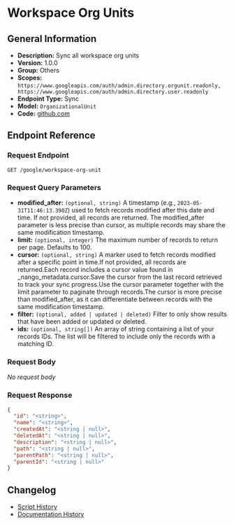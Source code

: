 <!-- BEGIN GENERATED CONTENT -->
# Workspace Org Units

## General Information

- **Description:** Sync all workspace org units
- **Version:** 1.0.0
- **Group:** Others
- **Scopes:** `https://www.googleapis.com/auth/admin.directory.orgunit.readonly, https://www.googleapis.com/auth/admin.directory.user.readonly`
- **Endpoint Type:** Sync
- **Model:** `OrganizationalUnit`
- **Code:** [github.com](https://github.com/NangoHQ/integration-templates/tree/main/integrations/google/syncs/workspace-org-units.ts)


## Endpoint Reference

### Request Endpoint

`GET /google/workspace-org-unit`

### Request Query Parameters

- **modified_after:** `(optional, string)` A timestamp (e.g., `2023-05-31T11:46:13.390Z`) used to fetch records modified after this date and time. If not provided, all records are returned. The modified_after parameter is less precise than cursor, as multiple records may share the same modification timestamp.
- **limit:** `(optional, integer)` The maximum number of records to return per page. Defaults to 100.
- **cursor:** `(optional, string)` A marker used to fetch records modified after a specific point in time.If not provided, all records are returned.Each record includes a cursor value found in _nango_metadata.cursor.Save the cursor from the last record retrieved to track your sync progress.Use the cursor parameter together with the limit parameter to paginate through records.The cursor is more precise than modified_after, as it can differentiate between records with the same modification timestamp.
- **filter:** `(optional, added | updated | deleted)` Filter to only show results that have been added or updated or deleted.
- **ids:** `(optional, string[])` An array of string containing a list of your records IDs. The list will be filtered to include only the records with a matching ID.

### Request Body

_No request body_

### Request Response

```json
{
  "id": "<string>",
  "name": "<string>",
  "createdAt": "<string | null>",
  "deletedAt": "<string | null>",
  "description": "<string | null>",
  "path": "<string | null>",
  "parentPath": "<string | null>",
  "parentId": "<string | null>"
}
```

## Changelog

- [Script History](https://github.com/NangoHQ/integration-templates/commits/main/integrations/google/syncs/workspace-org-units.ts)
- [Documentation History](https://github.com/NangoHQ/integration-templates/commits/main/integrations/google/syncs/workspace-org-units.md)

<!-- END  GENERATED CONTENT -->

